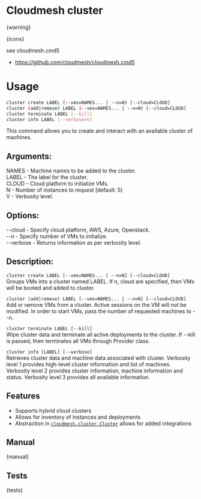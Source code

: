 Cloudmesh cluster
=============

{warning}

{icons}

see cloudmesh.cmd5

* https://github.com/cloudmesh/cloudmesh.cmd5



# Usage
```sh
cluster create LABEL (--vms=NAMES... | --n=N) [--cloud=CLOUD]
cluster (add|remove) LABEL (--vms=NAMES... | --n=N) [--cloud=CLOUD]
cluster terminate LABEL [--kill]
cluster info LABEL [--verbose=V]
```

This command allows you to create and interact with an available
cluster of machines.

## Arguments:  
NAMES  - Machine names to be added to the cluster.  
LABEL  - The label for the cluster.  
CLOUD  - Cloud platform to initialize VMs.  
N      - Number of instances to request [default: 5]  
V      - Verbosity level.  

## Options:  
--cloud    - Specify cloud platform, AWS, Azure, Openstack.  
--n        - Specify number of VMs to initialize.  
--verbose  - Returns information as per verbosity level.  


## Description:

`cluster create LABEL [--vms=NAMES... | --n=N] [--cloud=CLOUD]`  
Groups VMs into a cluster named LABEL.  If n, cloud are specified, then VMs will be booted and added to cluster.

`cluster (add|remove) LABEL [--vms=NAMES... | --n=N] [--cloud=CLOUD]`  
Add or remove VMs from a cluster.  Active sessions on the VM will not be modified.  In order to start VMs, pass the number of requested machines to --n.

`cluster terminate LABEL [--kill]`  
Wipe cluster data and terminate all active deployments to the cluster. If --kill is passed, then terminates all VMs through Provider class.

`cluster info [LABEL] [--verbose]`  
Retrieves cluster data and machine data associated with cluster.  Verbosity level 1 provides high-level cluster information and list of machines.  Verbosity level 2 provides cluster information, machine information and status. Verbosity level 3 provides all available information.

## Features

* Supports hybrid cloud clusters
* Allows for inventory of instances and deployments
* Abstraction in [`cloudmesh.cluster.Cluster`](./cloudmesh/cluster/Cluster.py) allows for added integrations

## Manual

{manual}

## Tests

{tests}
